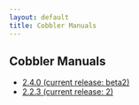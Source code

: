 ```yaml
---
layout: default
title: Cobbler Manuals
---
```

## Cobbler Manuals

* <a href="/manuals/2.4.0">2.4.0 (current release: beta2)</a>
* <a href="/manuals/2.2.3">2.2.3 (current release: 2)</a>

